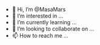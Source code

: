 - 👋 Hi, I’m @MasaMars
- 👀 I’m interested in ...
- 🌱 I’m currently learning ...
- 💞️ I’m looking to collaborate on ...
- 📫 How to reach me ...

<!---
MasaMars/MasaMars is a ✨ special ✨ repository because its `README.md` (this file) appears on your GitHub profile.
You can click the Preview link to take a look at your changes.
---> 
